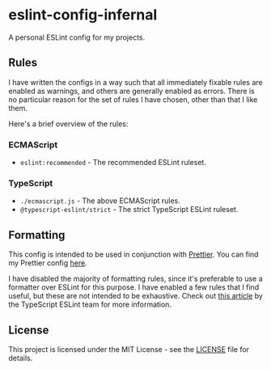 # eslint-config-infernal

A personal ESLint config for my projects.

## Rules

I have written the configs in a way such that all immediately fixable rules are enabled as warnings, and others are generally enabled as errors. There is no particular reason for the set of rules I have chosen, other than that I like them.

Here's a brief overview of the rules:

### ECMAScript

- `eslint:recommended` - The recommended ESLint ruleset.

### TypeScript

- `./ecmascript.js` - The above ECMAScript rules.
- `@typescript-eslint/strict` - The strict TypeScript ESLint ruleset.

## Formatting

This config is intended to be used in conjunction with [Prettier](https://prettier.io/). You can find my Prettier config [here](https://github.com/kaylendog/prettier-config-infernal).

I have disabled the majority of formatting rules, since it's preferable to use a formatter over ESLint for this purpose. I have enabled a few rules that I find useful, but these are not intended to be exhaustive. Check out [this article](https://typescript-eslint.io/linting/troubleshooting/formatting) by the TypeScript ESLint team for more information.

## License

This project is licensed under the MIT License - see the [LICENSE](LICENSE) file for details.
